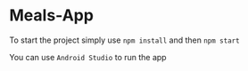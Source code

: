 # Meals-App

To start the project simply use `npm install` and then `npm start`

You can use `Android Studio` to run the app
